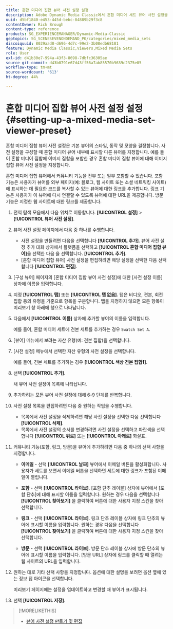 ```yaml
---
title: 혼합 미디어 집합 뷰어 사전 설정 설정
description: Adobe Dynamic Media Classic에서 혼합 미디어 세트 뷰어 사전 설정을 설정하는 방법에 대해 알아봅니다.
uuid: d5bf1840-e453-445d-bebc-84889b29f3c8
contentOwner: Rick Brough
content-type: reference
products: SG_EXPERIENCEMANAGER/Dynamic-Media-Classic
geptopics: SG_SCENESEVENONDEMAND_PK/categories/mixed_media_sets
discoiquuid: 8029aad8-d696-4d7c-99e2-3b08edb68181
feature: Dynamic Media Classic,Viewers,Mixed Media Sets
role: User
exl-id: d41b30e7-994a-43f3-8698-7dbfc36305ae
source-git-commit: d43b0791e67d43ff56a7ab85570b9639c2375e05
workflow-type: tm+mt
source-wordcount: '613'
ht-degree: 44%

---
```


# 혼합 미디어 집합 뷰어 사전 설정 설정{#setting-up-a-mixed-media-set-viewer-preset}

혼합 미디어 집합 뷰어 사전 설정은 기본 뷰어의 스타일, 동작 및 모양을 결정합니다. 사전 설정을 구성할 때 혼합 미디어 뷰어 내부에 표시할 다른 뷰어를 지정합니다. 예를 들어 혼합 미디어 집합에 이미지 집합을 포함한 경우 혼합 미디어 집합 뷰어에 대해 이미지 집합 뷰어 사전 설정을 지정합니다.

혼합 미디어 집합 뷰어에서 커뮤니티 기능을 전부 또는 일부 포함할 수 있습니다. 포함 기능은 사용자가 뷰어를 외부 페이지(예: 블로그, 웹 사이트 또는 소셜 네트워킹 사이트)에 표시하는 데 필요한 코드를 복사할 수 있는 뷰어에 대한 링크를 추가합니다. 링크 기능은 사용자가 이 뷰어에 다시 연결할 수 있도록 뷰어에 대한 URL을 제공합니다. 방문 기능은 지정한 웹 사이트에 대한 링크를 제공합니다.

1. 전역 탐색 모음에서 다음 위치로 이동합니다. **[!UICONTROL 설정]** > **[!UICONTROL 뷰어 사전 설정]**.
1. 뷰어 사전 설정 페이지에서 다음 중 하나를 수행합니다.

   * 사전 설정을 만들려면 다음을 선택합니다 **[!UICONTROL 추가]**. 뷰어 사전 설정 추가 대화 상자에서 플랫폼을 선택하고 **[!UICONTROL 혼합 미디어 집합 뷰어]**&#x200B;을 선택한 다음 을 선택합니다. **[!UICONTROL 추가]**.
   * [혼합 미디어 집합 뷰어] 사전 설정을 편집하려면 해당 설정을 선택한 다음 선택합니다 **[!UICONTROL 편집]**.

1. [구성 뷰어] 페이지의 [혼합 미디어 집합 뷰어 사전 설정]에 대한 [사전 설정 이름] 상자에 이름을 입력합니다.
1. 지정 **[!UICONTROL 탭]** 또는 **[!UICONTROL 탭 없음]**. 탭은 비디오, 견본, 회전 집합 등의 유형을 기준으로 항목을 구분합니다. 탭을 지정하지 않으면 모든 항목이 미리보기 창 아래에 행으로 나타납니다.
1. 다음에서 **[!UICONTROL 이름]** 상자에 추가할 뷰어의 이름을 입력합니다.

   예를 들어, 혼합 미디어 세트에 견본 세트를 추가하는 경우 `Swatch Set A`.

1. [뷰어] 메뉴에서 보려는 자산 유형(예: 견본 집합)을 선택합니다.
1. [사전 설정] 메뉴에서 선택한 자산 유형의 사전 설정을 선택합니다.

   예를 들어, 견본 세트를 추가하는 경우 **[!UICONTROL 색상 견본 집합1]**.

1. 선택 **[!UICONTROL 추가]**.

   새 뷰어 사전 설정이 목록에 나타납니다.

1. 추가하려는 모든 뷰어 사전 설정에 대해 6-9 단계를 반복합니다.
1. 사전 설정 목록을 편집하려면 다음 중 원하는 작업을 수행합니다.

   * 목록에서 사전 설정을 삭제하려면 해당 사전 설정을 선택한 다음 선택합니다 **[!UICONTROL 삭제]**.
   * 목록에서 사전 설정의 순서를 변경하려면 사전 설정을 선택하고 파란색을 선택합니다 **[!UICONTROL 위로]** 또는 **[!UICONTROL 아래로]** 화살표.

1. 커뮤니티 기능(포함, 링크, 방문)을 뷰어에 추가하려면 다음 중 하나의 선택 사항을 지정합니다.

   * **이메일** - 선택 **[!UICONTROL 날짜]** 뷰어에서 이메일 버튼을 활성화합니다. 사용자가 세트를 보면서 이메일 버튼을 선택하면 세트에 대한 링크가 포함된 이메일이 열립니다.

   * **포함** - 선택 **[!UICONTROL 라이브]**. [포함 단추 레이블] 상자에 뷰어에서 [포함 단추]에 대해 표시할 이름을 입력합니다. 원하는 경우 다음을 선택합니다 **[!UICONTROL 찾아보기]** 을 클릭하여 버튼에 대한 사용자 지정 스킨을 찾아 선택합니다.

   * **링크** - 선택 **[!UICONTROL 라이브]**. 링크 단추 레이블 상자에 링크 단추의 뷰어에 표시할 이름을 입력합니다. 원하는 경우 다음을 선택합니다 **[!UICONTROL 찾아보기]** 을 클릭하여 버튼에 대한 사용자 지정 스킨을 찾아 선택합니다.

   * **방문** - 선택 **[!UICONTROL 라이브]**. 방문 단추 레이블 상자에 방문 단추의 뷰어에 표시할 이름을 입력합니다. [방문 URL] 상자에 링크를 클릭할 때 열려는 웹 사이트의 URL을 입력합니다.

1. 원하는 대로 기타 선택 사항을 지정합니다. 옵션에 대한 설명을 보려면 옵션 옆에 있는 정보 팁 아이콘을 선택합니다.

   미리보기 페이지에는 설정을 업데이트하고 변경할 때 뷰어가 표시됩니다.

1. 선택 **[!UICONTROL 저장]**.

>[!MORELIKETHIS]
>
>* [뷰어 사전 설정 만들기 및 편집](application-setup.md#adding_and_editing_viewer_presets)


